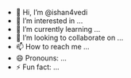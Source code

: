- 👋 Hi, I’m @ishan4vedi
- 👀 I’m interested in ...
- 🌱 I’m currently learning ...
- 💞️ I’m looking to collaborate on ...
- 📫 How to reach me ...
- 😄 Pronouns: ...
- ⚡ Fun fact: ...

<!---
ishan4vedi/ishan4vedi is a ✨ special ✨ repository because its `README.md` (this file) appears on your GitHub profile.
You can click the Preview link to take a look at your changes.
--->
